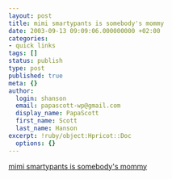 ```yaml
---
layout: post
title: mimi smartypants is somebody's mommy
date: 2003-09-13 09:09:06.000000000 +02:00
categories:
- quick links
tags: []
status: publish
type: post
published: true
meta: {}
author:
  login: shanson
  email: papascott-wp@gmail.com
  display_name: PapaScott
  first_name: Scott
  last_name: Hanson
excerpt: !ruby/object:Hpricot::Doc
  options: {}
---
```

<p><a title="sorry, I gave away the ending" href="http://smartypants.diaryland.com/091003.html">mimi smartypants is somebody's mommy</a></p>
